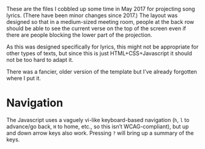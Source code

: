 
These are the files I cobbled up some time in May 2017 for projecting song lyrics.
(There have been minor changes since 2017.)
The layout was designed so that in a medium-sized meeting room,
people at the back row should be able to see the current verse on the top of the screen
even if there are people blocking the lower part of the projection.

As this was designed specifically for lyrics,
this might not be appropriate for other types of texts,
but since this is just HTML+CSS+Javascript it should not be too hard to adapt it.

There was a fancier, older version of the template but I’ve already forgotten where I put it.

Navigation
==========

The Javascript uses a vaguely vi-like keyboard-based navigation
(`h`, `l` to advance/go back, `H` to home, etc., so this isn’t WCAG-compliant),
but up and down arrow keys also work.
Pressing `?` will bring up a summary of the keys.


